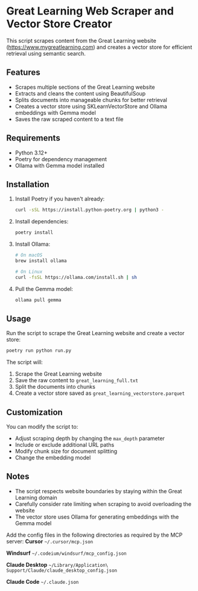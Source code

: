 # Great Learning Web Scraper and Vector Store Creator

This script scrapes content from the Great Learning website (https://www.mygreatlearning.com) and creates a vector store for efficient retrieval using semantic search.

## Features

- Scrapes multiple sections of the Great Learning website
- Extracts and cleans the content using BeautifulSoup
- Splits documents into manageable chunks for better retrieval
- Creates a vector store using SKLearnVectorStore and Ollama embeddings with Gemma model
- Saves the raw scraped content to a text file

## Requirements

- Python 3.12+
- Poetry for dependency management
- Ollama with Gemma model installed

## Installation

1. Install Poetry if you haven't already:
   ```bash
   curl -sSL https://install.python-poetry.org | python3 -
   ```

2. Install dependencies:
   ```bash
   poetry install
   ```

3. Install Ollama:
   ```bash
   # On macOS
   brew install ollama
   
   # On Linux
   curl -fsSL https://ollama.com/install.sh | sh
   ```

4. Pull the Gemma model:
   ```bash
   ollama pull gemma
   ```

## Usage

Run the script to scrape the Great Learning website and create a vector store:

```bash
poetry run python run.py
```

The script will:
1. Scrape the Great Learning website
2. Save the raw content to `great_learning_full.txt`
3. Split the documents into chunks
4. Create a vector store saved as `great_learning_vectorstore.parquet`

## Customization

You can modify the script to:
- Adjust scraping depth by changing the `max_depth` parameter
- Include or exclude additional URL paths
- Modify chunk size for document splitting
- Change the embedding model

## Notes

- The script respects website boundaries by staying within the Great Learning domain
- Carefully consider rate limiting when scraping to avoid overloading the website
- The vector store uses Ollama for generating embeddings with the Gemma model

Add the config files in the following directories as required by the MCP server:
**Cursor** 
`~/.cursor/mcp.json` 

**Windsurf**
`~/.codeium/windsurf/mcp_config.json`

 **Claude Desktop**
`~/Library/Application\ Support/Claude/claude_desktop_config.json`

**Claude Code**
`~/.claude.json`